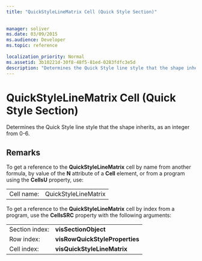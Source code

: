 ```yaml
---
title: "QuickStyleLineMatrix Cell (Quick Style Section)"
 
 
manager: soliver
ms.date: 03/09/2015
ms.audience: Developer
ms.topic: reference
 
localization_priority: Normal
ms.assetid: 3b10221d-30f8-48f5-81ed-0283fdfc3e5d
description: "Determines the Quick Style line style that the shape inherits, as an integer from 0-6."
---
```


# QuickStyleLineMatrix Cell (Quick Style Section)

Determines the Quick Style line style that the shape inherits, as an integer from 0-6. 
  
## Remarks

To get a reference to the **QuickStyleLineMatrix** cell by name from another formula, by value of the **N** attribute of a **Cell** element, or from a program using the **CellsU** property, use: 
  
|||
|:-----|:-----|
| Cell name:  <br/> | QuickStyleLineMatrix  <br/> |
   
To get a reference to the **QuickStyleLineMatrix** cell by index from a program, use the **CellsSRC** property with the following arguments: 
  
|||
|:-----|:-----|
| Section index:  <br/> |**visSectionObject** <br/> |
| Row index:  <br/> |**visRowQuickStyleProperties** <br/> |
| Cell index:  <br/> |**visQuickStyleLineMatrix** <br/> |
   

